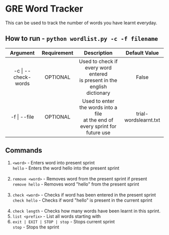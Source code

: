 # GRE Word Tracker #

This can be used to track the number of words you have learnt everyday.

## How to run - ```python wordlist.py -c -f filename``` ##
  

  Argument  | Requirement | Description | Default Value
   :---: | :---: | :---: | :---:
  -c \| --check-words | OPTIONAL | Used to check if every word entered<br/> is present in the english dictionary | False
  -f \| --file | OPTIONAL | Used to enter the words into a file<br/> at the end of every sprint for future use | trial-wordslearnt.txt


## Commands ##

1. `<word>` - Enters word into present sprint<br/>`hello` - Enters the word hello into the present sprint<br/><br/>
2. `remove <word>` - Removes word from the present sprint if present<br/>`remove hello` - Removes word "hello" from the present sprint<br/><br/>
3. `check <word>` - Checks if word has been entered in the present sprint<br/>`check hello` - Checks if word "hello" is present in the current sprint<br/><br/>
4. `check length` - Checks how many words have been learnt in this sprint. 
5. `list <prefix>` - List all words starting with <prefix>
6. `exit | EXIT | STOP | stop` - Stops current sprint<br/>`stop` - Stops the sprint

